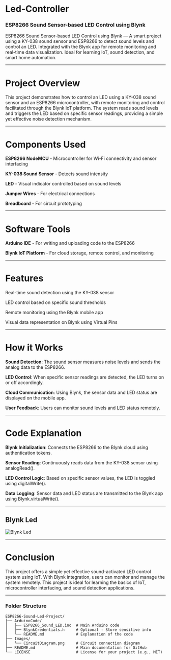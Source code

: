 # Led-Controller

### ESP8266 Sound Sensor-based LED Control using Blynk
ESP8266 Sound Sensor-based LED Control using Blynk — A smart project using a KY-038 sound sensor and ESP8266 to detect sound levels and control an LED. Integrated with the Blynk app for remote monitoring and real-time data visualization. Ideal for learning IoT, sound detection, and smart home automation.

---
# Project Overview

This project demonstrates how to control an LED using a KY-038 sound sensor and an ESP8266 microcontroller, with remote monitoring and control facilitated through the Blynk IoT platform. The system reads sound levels and triggers the LED based on specific sensor readings, providing a simple yet effective noise detection mechanism.

---
# Components Used

**ESP8266 NodeMCU** - Microcontroller for Wi-Fi connectivity and sensor interfacing

**KY-038 Sound Sensor** - Detects sound intensity

**LED** - Visual indicator controlled based on sound levels

**Jumper Wires** - For electrical connections

**Breadboard** - For circuit prototyping

---
# Software Tools

**Arduino IDE** - For writing and uploading code to the ESP8266

**Blynk IoT Platform** - For cloud storage, remote control, and monitoring

---
# Features

Real-time sound detection using the KY-038 sensor

LED control based on specific sound thresholds

Remote monitoring using the Blynk mobile app

Visual data representation on Blynk using Virtual Pins

---
# How it Works

**Sound Detection**: The sound sensor measures noise levels and sends the analog data to the ESP8266.

**LED Control**: When specific sensor readings are detected, the LED turns on or off accordingly.

**Cloud Communication**: Using Blynk, the sensor data and LED status are displayed on the mobile app.

**User Feedback**: Users can monitor sound levels and LED status remotely.

---
# Code Explanation

**Blynk Initialization**: Connects the ESP8266 to the Blynk cloud using authentication tokens.

**Sensor Reading**: Continuously reads data from the KY-038 sensor using analogRead().

**LED Control Logic**: Based on specific sensor values, the LED is toggled using digitalWrite().

**Data Logging**: Sensor data and LED status are transmitted to the Blynk app using Blynk.virtualWrite().

---

## Blynk Led
![Blynk Led](https://github.com/user-attachments/assets/8297ffd2-9149-4281-9d03-58324f3f2be8)

---
# Conclusion
This project offers a simple yet effective sound-activated LED control system using IoT. With Blynk integration, users can monitor and manage the system remotely. This project is ideal for learning the basics of IoT, microcontroller interfacing, and sound detection applications.

---
### Folder Structure

```plaintext
ESP8266-Sound-Led-Project/
├── ArduinoCode/
│   ├── ESP8266_Sound_LED.ino  # Main Arduino code
│   ├── BlynkCredentials.h     # Optional - Store sensitive info
│   └── README.md              # Explanation of the code
├── Images/
│   └── CircuitDiagram.png     # Circuit connection diagram
├── README.md                  # Main documentation for GitHub
└── LICENSE                    # License for your project (e.g., MIT)


